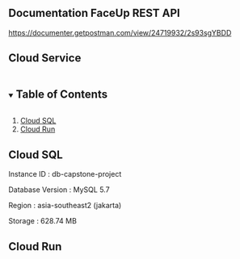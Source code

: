 ## Documentation FaceUp REST API

https://documenter.getpostman.com/view/24719932/2s93sgYBDD

## Cloud Service

<!-- TABLE OF CONTENTS -->
<details open="open">
  <summary><h2 style="display: inline-block">Table of Contents</h2></summary>
  <ol>
    <li><a href="#cloud-sql">Cloud SQL</a></li>
    <li><a href="#cloud-run">Cloud Run</a></li>
  </ol>
</details>

## Cloud SQL

Instance ID       : db-capstone-project

Database Version  : MySQL 5.7

Region            : asia-southeast2 (jakarta)

Storage           : 628.74 MB

## Cloud Run
